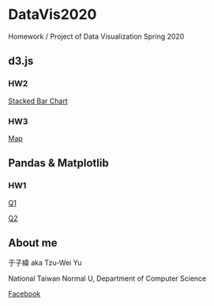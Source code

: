 # DataVis2020
Homework / Project of Data Visualization Spring 2020

## d3.js

### HW2

<a href="https://uier.github.io/DataVis2020/HW2/hw2.html" target="_blank" rel="noopener noreferrer">Stacked Bar Chart</a>

### HW3

<a href="https://uier.github.io/DataVis2020/HW3/hw3.html" target="_blank" rel="noopener noreferrer">Map</a>

## Pandas & Matplotlib

### HW1

<a href="https://uier.github.io/DataVis2020/HW1/Q1.html" target="_blank" rel="noopener noreferrer">Q1</a>

<a href="https://uier.github.io/DataVis2020/HW1/Q2.html" target="_blank" rel="noopener noreferrer">Q2</a>

## About me

于子緯 aka Tzu-Wei Yu

National Taiwan Normal U, Department of Computer Science

<a href="https://fb.me/TnUier" target="_blank" rel="noopener noreferrer">Facebook</a>